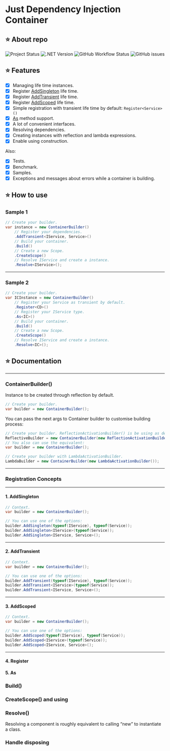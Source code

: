 # Just Dependency Injection Container

## :star: About repo
![Project Status](https://img.shields.io/badge/Status-In%20progress-blue) ![.NET Version](https://img.shields.io/badge/.NET-6.0-%23%09%2300cc66) ![GitHub Workflow Status](https://img.shields.io/github/actions/workflow/status/Annarimma/JustDependencyInjectionContainer/dotnet.yml) ![GitHub issues](https://img.shields.io/github/issues/Annarimma/JustDependencyInjectionContainer)

## :star: Features
- [x] Managing life time instances.
- [x] Register [AddSingleton](#1-addsingleton) life time.
- [x] Register [AddTransient](#2-addtransient) life time.
- [x] Register [AddScoped](#3-addscoped) life time.
- [x] Simple registration with transient life time by default: ```Register<Service>()```
- [x] [As](#5-as) method support.
- [x] A lot of convenient interfaces.
- [x] Resolving dependencies.
- [x] Creating instances with reflection and lambda expressions.
- [x] Enable using construction.

Also:
- [x] Tests.
- [x] Benchmark.
- [x] Samples.
- [x] Exceptions and messages about errors while a container is building.

## :star:  How to use

### Sample 1
```csharp
// Create your builder.
var instance = new ContainerBuilder()
    // Register your dependencies.
    .AddTransient<IService, Service>()
    // Build your container.
    .Build()
    // Create a new Scope.
    .CreateScope()
    // Resolve IService and create a instance.
    .Resolve<IService>();
```
- - -
### Sample 2
```csharp
// Create your builder.
var ICInstance = new ContainerBuilder()
    // Register your Service as transient by default.
    .Register<CD>()
    // Register your IService type.
    .As<IC>()
    // Build your container.
    .Build()
    // Create a new Scope.
    .CreateScope()
    // Resolve IService and create a instance.
    .Resolve<IC>();
```

## :star:  Documentation
- - -
### ContainerBuilder()

Instance to be created through reflection by default.
```csharp
// Create your builder.
var builder = new ContainerBuilder();
```

You can pass the next args to Container builder to customise building process:
```csharp
// Create your builder. ReflectionActivationBuilder() is be using as default.
ReflectiveBuilder = new ContainerBuilder(new ReflectionActivationBuilder());
// You also can use the equivalent: 
var builder = new ContainerBuilder();

// Create your builder with LambdaActivationBuilder.
LambdaBuilder = new ContainerBuilder(new LambdaActivationBuilder());
```
- - -
### Registration Concepts
- - -
#### 1. AddSingleton
```csharp
// Context.
var builder = new ContainerBuilder();
```
```csharp
// You can use one of the options:
builder.AddSingleton(typeof(IService), typeof(Service));
builder.AddSingleton<IService>(typeof(Service));
builder.AddSingleton<IService, Service>();
```
- - -
#### 2. AddTransient
```csharp
// Context.
var builder = new ContainerBuilder();
```
```csharp
// You can use one of the options:
builder.AddTransient(typeof(IService), typeof(Service));
builder.AddTransient<IService>(typeof(Service));
builder.AddTransient<IService, Service>();
```
- - -
#### 3. AddScoped
```csharp
// Context.
var builder = new ContainerBuilder();
```
```csharp
// You can use one of the options:
builder.AddScoped(typeof(IService), typeof(Service));
builder.AddScoped<IService>(typeof(Service));
builder.AddScoped<IService, Service>();
```
- - -
#### 4. Register

#### 5. As

### Build()

### CreateScope() and using

### Resolve()
Resolving a component is roughly equivalent to calling “new” to instantiate a class.


### Handle disposing